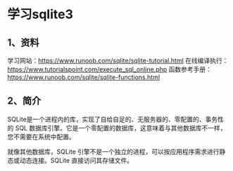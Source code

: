 # 学习sqlite3

## 1、资料
学习网站：https://www.runoob.com/sqlite/sqlite-tutorial.html
在线编译执行：https://www.tutorialspoint.com/execute_sql_online.php
函数参考手册：https://www.runoob.com/sqlite/sqlite-functions.html

## 2、简介
SQLite是一个进程内的库，实现了自给自足的、无服务器的、零配置的、事务性的 SQL 数据库引擎。它是一个零配置的数据库，这意味着与其他数据库不一样，您不需要在系统中配置。

就像其他数据库，SQLite 引擎不是一个独立的进程，可以按应用程序需求进行静态或动态连接。SQLite 直接访问其存储文件。



























